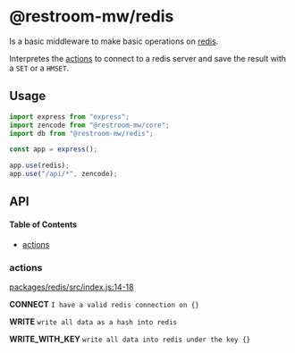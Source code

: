 # @restroom-mw/redis

Is a basic middleware to make basic operations on [redis](https://redis.io).

Interpretes the [actions](#actions) to connect to a redis server and save the result with a `SET` or a `HMSET`.

## Usage

```js
import express from "express";
import zencode from "@restroom-mw/core";
import db from "@restroom-mw/redis";

const app = express();

app.use(redis);
app.use("/api/*", zencode);
```

## API

<!-- Generated by documentation.js. Update this documentation by updating the source code. -->

#### Table of Contents

-   [actions](#actions)

### actions

[packages/redis/src/index.js:14-18](https://github.com/dyne/restroom-mw/blob/fb5b823272829273208f314c7bdae0c5c9be050b/packages/redis/src/index.js#L14-L18 "Source code on GitHub")

**CONNECT** `I have a valid redis connection on {}`

**WRITE** `write all data as a hash into redis`

**WRITE_WITH_KEY** `write all data into redis under the key {}`
